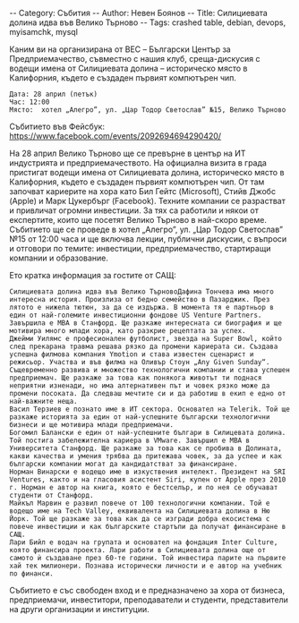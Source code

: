 -- Category: Събития
-- Author: Невен Боянов
-- Title: Силициевата долина идва във Велико Търново
-- Tags: crashed table, debian, devops, myisamchk, mysql

Каним ви на организирана от BEC – Български Център за Предприемачество, съвместно с нашия клуб, среща-дискусия с водещи имена от Силициевата долина – историческо място в Калифорния, където е създаден първият компютърен чип.

    Дата: 28 април (петък)
    Час: 12:00
    Място:  хотел „Алегро”, ул. „Цар Тодор Светослав” №15, Велико Търново

Събитието във Фейсбук: https://www.facebook.com/events/2092694694290420/

На 28 април Велико Търново ще се превърне в център на ИТ индустрията и предприемачеството. На официална визита в града пристигат водещи имена от Силициевата долина, историческо място в Калифорния, където е създаден първият компютърен чип. От там започват кариерите на хора като Бил Гейтс (Microsoft), Стийв Джобс (Apple) и Марк Цукербърг (Facebook). Техните компании се разрастват и привличат огромни инвестиции. За тях са работили и някои от експертите, които ще посетят Велико Търново в най-скоро време. Събитието ще се проведе в хотел „Алегро”, ул. „Цар Тодор Светослав” №15 от 12:00 часа и ще включва лекции, публични дискусии, с въпроси и отговори по темите: инвестиции, предприемачество, стартиращи компании и образование.

Ето кратка информация за гостите от САЩ:

    Силициевата долина идва във Велико ТърновоДафина Тончева има много интересна история. Произлиза от бедно семейство в Пазарджик. През лятото е нижела тютюн, за да се издържа. В момента тя е партньор в един от най-големите инвестиционни фондове US Venture Partners. Завършила е MBA в Станфорд. Ще разкаже интересната си биография и ще мотивира много млади хора, като разкрие рецептата за успех.
    Джейми Уилямс е професионален футболист, звезда на Super Bowl, който след прекарана травма решава рязко да промени кариерата си. Създава успешна филмова компания Ymotion и става известен сценарист и режисьор. Участва и във филма на Оливър Стоун „Any Given Sunday“. Същевременно развива и множество технологични компании и става успешен предприемач. Ще разкаже за това как понякога животът ти поднася неприятни изненади, но има алтернативен път и човек рязко може да промени посоката. Да следваш мечтите си и да работиш в екип е едно от най-важните неща.
    Васил Терзиев е познато име в ИТ сектора. Основател на Telerik. Той ще разкаже историята за един от най-успешните български технологични бизнеси и ще мотивира млади предприемачи.
    Богомил Балански е един от най-успешните българи в Силицевата долина. Той постига забележителна кариера в VMware. Завършил е MBA в Университета Станфорд. Ще разкаже за това как се пробива в Долината, какви качества и умения трябва да притежава човек, за да успее и как български компании могат да кандидатстват за финансиране.
    Норман Винарски e водещо име в изкуствения интелект. Президент на SRI Ventures, както и на гласовия асистент Siri, купен от Apple през 2010 г. Норман е автор на книга, която е бестселър, и по нея се обучават студенти от Станфорд.
    Майкъл Марвин е развил повече от 100 технологични компании. Той е водещо име на Tech Valley, еквивалента на Силициевата долина в Ню Йорк. Той ще разкаже за това как да се изгради добра екосистема с повече инвестиции и как българските стартъпи да получат финансиране в САЩ.
    Лари Бийл е водач на групата и основател на фондация Inter Culture, която финансира проекта. Лари работи в Силициевата долина още от самото ѝ създаване през 60-те години. Той инвестира парите на първите хай тек милионери. Познава исторически личности и е автор на учебник по финанси.

Събитието е със свободен вход и е предназначено за хора от бизнеса, предприемачи, инвеститори, преподаватели и студенти, представители на други организации и институции.
